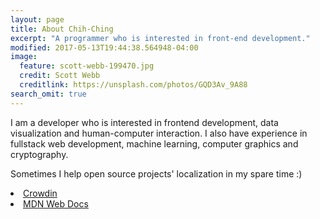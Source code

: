 ```yaml
---
layout: page
title: About Chih-Ching
excerpt: "A programmer who is interested in front-end development."
modified: 2017-05-13T19:44:38.564948-04:00
image:
  feature: scott-webb-199470.jpg
  credit: Scott Webb
  creditlink: https://unsplash.com/photos/GQD3Av_9A88
search_omit: true
---
```


I am a developer who is interested in frontend development, data visualization and human-computer interaction.
I also have experience in fullstack web development, machine learning, computer graphics and cryptography.

Sometimes I help open source projects' localization in my spare time :)
<li>
  <a href="https://crowdin.com/profile/eyeccc">Crowdin</a>
</li>
<li>
  <a href="https://developer.mozilla.org/zh-TW/profiles/eyeccc">MDN Web Docs</a>
</li>

